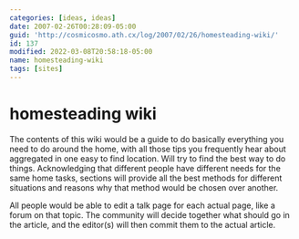 ```yaml
---
categories: [ideas, ideas]
date: 2007-02-26T00:28:09-05:00
guid: 'http://cosmicosmo.ath.cx/log/2007/02/26/homesteading-wiki/'
id: 137
modified: 2022-03-08T20:58:18-05:00
name: homesteading-wiki
tags: [sites]
---
```


homesteading wiki
=================

The contents of this wiki would be a guide to do basically everything you need to do around the home, with all those tips you frequently hear about aggregated in one easy to find location.  Will try to find the best way to do things.  Acknowledging that different people have different needs for the same home tasks, sections will provide all the best methods for different situations and reasons why that method would be chosen over another.

All people would be able to edit a talk page for each actual page, like a forum on that topic.  The community will decide together what should go in the article, and the editor(s) will then commit them to the actual article.
